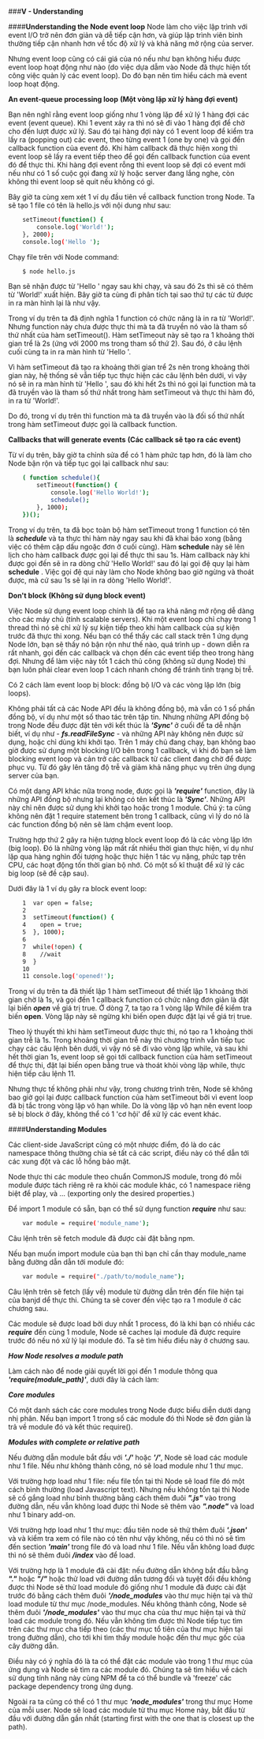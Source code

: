###**V - Understanding**

####**Understanding the Node event loop**
Node làm cho việc lập trình với event I/O trở nên đơn giản và dễ tiếp cận hơn, và giúp lập trình viên bình thường tiếp cận nhanh hơn về tốc độ xử lý và khả năng mở rộng của server.

Nhưng event loop cũng có cái giá của nó nếu như bạn không hiểu được event loop hoạt động như nào (do việc dựa dẫm vào Node đã thực hiện tốt công việc quản lý các event loop). Do đó bạn nên tìm hiểu cách mà event loop hoạt động. 

**An event-queue processing loop** 
**(Một vòng lặp xử lý hàng đợi event)**

Bạn nên nghĩ rằng event loop giống như 1 vòng lặp để xử lý 1 hàng đợi các event (event queue). Khi 1 event xảy ra thì nó sẽ đi vào 1 hàng đợi để chờ cho đến lượt được xử lý. Sau đó tại hàng đợi này có 1 event loop để kiểm tra lấy ra (popping out) các event, theo từng event 1 (one by one) và gọi đến callback function của event đó. Khi hàm callback đã thực hiện xong thì event loop sẽ lấy ra event tiếp theo để gọi đến callback function của event đó để thực thi. Khi hàng đợi event rỗng thì event loop sẽ đợi có event mới nếu như có 1 số cuộc gọi đang xử lý hoặc server đang lắng nghe, còn không thì event loop sẽ quit nếu không có gì.

Bây giờ ta cùng xem xét 1 ví dụ đầu tiên về callback function trong Node. Ta sẽ tạo 1 file có tên là hello.js với nội dung như sau:
```sh
	setTimeout(function() {
		console.log('World!');
	}, 2000);
	console.log('Hello ');
```
Chạy file trên với Node command:
```sh
	$ node hello.js
```
Bạn sẽ nhận được từ 'Hello ' ngay sau khi chạy, và sau đó 2s thì sẽ có thêm từ 'World!' xuất hiện.  Bây giờ ta cùng đi phân tích tại sao thứ tự các từ được in ra màn hình lại là như vậy. 

Trong ví dụ trên ta đã định nghĩa 1 function có chức năng là in ra từ 'World!'. Nhưng function này chưa được thực thi mà ta đã truyền nó vào là tham số thứ nhất của hàm setTimeout(). Hàm setTimeout này sẽ tạo ra 1 khoảng thời gian trể là 2s (ứng với 2000 ms trong tham số thứ 2). Sau đó, ở câu lệnh cuối cùng ta in ra màn hình từ 'Hello '.

Vì hàm setTimeout đã tạo ra khoảng thời gian trể 2s nên trong khoảng thời gian này, hệ thống sẽ vẫn tiếp tục thực hiện các câu lệnh bên dưới, vì vậy nó sẽ in ra màn hình từ 'Hello ', sau đó khi hết 2s thì nó gọi lại function mà ta đã truyền vào là tham số thứ nhất trong hàm setTimeout và thực thi hàm đó, in ra từ 'World!'. 

Do đó, trong ví dụ trên thì function mà ta đã truyền vào là đối số thứ nhất trong hàm setTimeout được gọi là callback function. 

**Callbacks that will generate events**
**(Các callback sẽ tạo ra các event)**

Từ ví dụ trên, bây giờ ta chỉnh sửa để có 1 hàm phức tạp hơn, đó là làm cho Node bận rộn và tiếp tục gọi lại callback như sau:
```sh
	( function schedule(){
		setTimeout(function() {
			console.log('Hello World!');
			schedule();
		}, 1000);
	})();
```
Trong ví dụ trên, ta đã bọc toàn bộ hàm setTimeout trong 1 function có tên là ***schedule*** và ta thực thi hàm này ngay sau khi đã khai báo xong (bằng việc có thêm cặp dấu ngoặc đơn ở cuối cùng). Hàm **schedule** này sẽ lên lịch cho hàm callback được gọi lại để thực thi sau 1s. Hàm callback này khi được gọi đến sẽ in ra dòng chữ 'Hello World!' sau đó lại gọi đệ quy lại hàm **schedule** . Việc gọi đệ qui này làm cho Node không bao giờ ngừng và thoát được, mà cứ sau 1s sẽ lại in ra dòng 'Hello World!'. 

**Don't block**
**(Không sử dụng block event)**

Việc Node sử dụng event loop chính là để tạo ra khả năng mở rộng dễ dàng cho các máy chủ (tính scalable servers). Khi một event loop chỉ chạy trong 1 thread thì nó sẽ chỉ xử lý sự kiện tiếp theo khi hàm callback của sự kiện trước đã thực thi xong. Nếu bạn có thể thấy các call stack trên 1 ứng dụng Node lớn, bạn sẽ thấy nó bận rộn như thế nào, quá trình up - down diễn ra rất nhanh, gọi đến các callback và chọn đến các event tiếp theo trong hàng đợi. Nhưng để làm việc này tốt 1 cách thủ công (không sử dụng Node) thì bạn luôn phải clear even loop 1 cách nhanh chóng để tránh tình trạng bị trễ.

Có 2 cách làm event loop bị block: đồng bộ I/O và các vòng lặp lớn (big loops).

Không phải tất cả các Node API đều là không đồng bộ, mà vẫn có 1 số phần đồng bộ, ví dụ như một số thao tác trên tập tin. Nhưng những API đồng bộ trong Node đều được đặt tên với kết thúc là ***'Sync'*** ở cuối để ta dễ nhận biết, ví dụ như - ***fs.readFileSync*** - và những API này không nên được sử dụng, hoặc chỉ dùng khi khởi tạo. Trên 1 máy chủ đang chạy, bạn không bao giờ được sử dụng một blocking I/O bên trong 1 callback, vì khi đó bạn sẽ làm blocking event loop và cản trở các callback từ các client đang chờ để được phục vụ. Từ đó gây lên tăng độ trễ và giảm khả năng phục vụ trên ứng dụng server của bạn.

Có một dạng API khác nữa trong node, được gọi là ***'require'*** function, đây là những API đồng bộ nhưng lại không có tên kết thúc là ***'Sync'***. Những API này chỉ nên được sử dụng khi khởi tạo hoặc trong 1 module. Chú ý: ta cũng không nên đặt 1 require statement bên trong 1 callback, cũng vì lý do nó là các function đồng bộ nên sẽ làm chậm event loop. 

Trường hợp thứ 2 gây ra hiện tượng block event loop đó là các vòng lặp lớn (big loop). Đó là những vòng lặp mất rất nhiều thời gian thực hiện, ví dụ như lặp qua hàng nghìn đối tượng hoặc thực hiện 1 tác vụ nặng, phức tạp trên CPU, các hoạt động tốn thời gian bộ nhớ. Có một số kĩ thuật để xử lý các big loop (sẽ đề cập sau).

Dưới đây là 1 ví dụ gây ra block event loop:
```sh
	1  var open = false;
	2 
	3  setTimeout(function() {
	4	 open = true;
	5  }, 1000);
	6
	7  while(!open) {
	8	 //wait
	9  }
	10
	11 console.log('opened!');
```
Trong ví dụ trên ta đã thiết lập 1 hàm setTimeout để thiết lập 1 khoảng thời gian chờ là 1s, và gọi đến 1 callback function có chức năng đơn giản là đặt lại biến ***open*** về giá trị true.  Ở dòng 7, ta tạo ra 1 vòng lặp While để kiểm tra biến **open**. Vòng lặp này sẽ ngừng khi biến open được đặt lại về giá trị true.

Theo lý thuyết thì khi hàm setTimeout được thực thi, nó tạo ra 1 khoảng thời gian trễ là 1s. Trong khoảng thời gian trễ này thì chương trình vẫn tiếp tục chạy các câu lệnh bên dưới, vì vậy nó sẽ đi vào vòng lặp while, và sau khi hết thời gian 1s, event loop sẽ gọi tới callback function của hàm setTimeout để thực thi, đặt lại biến open bằng true và thoát khỏi vòng lặp while, thực hiện tiếp câu lệnh 11.

Nhưng thực tế không phải như vậy, trong chương trình trên, Node sẽ không bao giờ gọi lại được callback function của hàm setTimeout bởi vì event loop đã bị tắc trong vòng lặp vô hạn while. Do là vòng lặp vô hạn nên event loop sẽ bị block ở đây, không thể có 1 'cơ hội' để xử lý các event khác.
 
####**Understanding Modules**
 
Các client-side JavaScript cũng có một nhược điểm, đó là do các namespace thông thường chia sẻ tất cả các script, điều này có thể dẫn tới các xung đột và các lỗ hổng bảo mật. 

Node thực thi các module theo chuẩn CommonJS module, trong đó mỗi module được tách riêng rẽ ra khỏi các module khác, có 1 namespace riêng biệt để play, và ... (exporting only the desired properties.)

Để import 1 module có sẵn, bạn có thể sử dụng function ***require*** như sau:
```sh
	var module = require('module_name');
```
Câu lệnh trên sẽ fetch module đã được cài đặt bằng npm. 

Nếu bạn muốn import module của bạn thì bạn chỉ cần thay module_name bằng đường dẫn dẫn tới module đó:
```sh
	var module = require("./path/to/module_name");
```
Câu lệnh trên sẽ fetch (lấy về) module từ đường dẫn trên đến file hiện tại của banjd dể thực thi. Chúng ta sẽ cover đến việc tạo ra 1 module ở các chương sau.

Các module sẽ được load bởi duy nhất 1 process, đó là khi bạn có nhiều các ***require*** đến cùng 1 module, Node sẽ caches lại module đã được require trước đó nếu nó xử lý lại module đó. Ta sẽ tìm hiểu điều này ở chương sau.

***How Node resolves a module path***

Làm cách nào để node giải quyết lời gọi đến 1 module thông qua ***'require(module_path)'***, dưới đây là cách làm:

***Core modules***

Có một danh sách các core modules trong Node được biểu diễn dưới dạng nhị phân. Nếu bạn import 1 trong số các module đó thì Node sẽ đơn giản là trả về module đó và kết thúc require().

***Modules with complete or relative path***

Nếu đường dẫn module bắt đầu với ***'./'*** hoặc ***'/'***, Node sẽ load các module như 1 file. Nếu như không thành công, nó sẽ load module như 1 thư mục.

Với trường hợp load như 1 file: nếu file tồn tại thì Node sẽ load file đó một cách bình thường (load Javascript text). Nhưng nếu không tồn tại thì Node sẽ cố gắng load như bình thường bằng cách thêm đuôi ***".js"*** vào trong đường dẫn, nếu vẫn không load được thì Node sẽ thêm vào ***".node"*** và load như 1 binary add-on.

Với trường hợp load như 1 thư mục: đầu tiên node sẽ thử thêm đuôi ***'.json'*** và và kiểm tra xem có file nào có tên như vậy không, nếu có thì nó sẽ tìm đến section ***'main'*** trong file đó và load như 1 file. Nếu vẫn không load được thì nó sẽ thêm đuôi ***/index*** vào để load.

Với trường hợp là 1 module đã cài đặt: nếu đường dẫn không bắt đầu bằng ***"."*** hoặc ***"/"*** hoặc thử load với đường dẫn tương đối và tuyệt đối đều không được thì Node sẽ thử load module đó giống như 1 module đã được cài đặt trước đó bằng cách thêm đuôi ***'/node_modules*** vào thư mục hiện tại và thử load module từ thư mục /node_modules. Nếu không thành công, Node sẽ thêm đuôi ***'/node_modules'*** vào thư mục cha của thư mục hiện tại và thử load các module trong đó. Nếu vẫn không tìm được thì Node tiếp tục tìm trên các thư mục cha tiếp theo (các thư mục tổ tiên của thư mục hiện tại trong đường dẫn), cho tới khi tìm thấy module hoặc đến thư mục gốc của cây đường dẫn. 

Điều này có ý nghĩa đó là ta có thể đặt các module vào trong 1 thư mục của ứng dụng và Node sẽ tìm ra các module đó. Chúng ta sẽ tìm hiểu về cách sử dụng tính năng này cùng NPM để ta có thể bundle và 'freeze' các package dependency trong ứng dụng.

Ngoài ra ta cũng có thể có 1 thư mục ***'node_modules'*** trong thư mục Home của mỗi user. Node sẽ load các module từ thu mục Home này, bắt đầu từ đầu với đường dẫn gần nhất (starting first with the one that is closest up the path).
